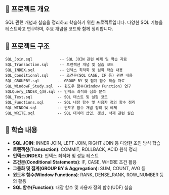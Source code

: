 ## 📌 프로젝트 개요
SQL 관련 개념과 실습을 정리하고 학습하기 위한 프로젝트입니다. 다양한 SQL 기능을 테스트하고 연구하며, 주요 개념을 코드와 함께 정리합니다.

## 📂 프로젝트 구조
```
SQL_Join.sql            -- SQL JOIN 관련 예제 및 학습 자료
SQL_Transaction.sql     -- 트랜잭션 개념 및 실습 코드
SQL_INDEX.sql           -- 인덱스 최적화 및 심화 학습 내용
SQL_Conditional.sql     -- 조건문(SQL CASE, IF 등) 관련 내용
SQL_GROUPBY.sql        -- GROUP BY 및 집계 함수 학습 자료
SQL_WindowF_Study.sql  -- 윈도우 함수(Window Function) 연구
SQLQuery_INDEX_심화.sql -- 인덱스 최적화 심화 분석
SQL_Test.sql           -- SQL 테스트 및 실험 코드
SQL_Functions.sql      -- SQL 내장 함수 및 사용자 정의 함수 정리
SQL_WINDOW.sql         -- 윈도우 함수 개념 정리 및 예제
SQL_WRITE.sql          -- SQL 데이터 삽입, 갱신, 삭제 관련 실습
```


## 📖 학습 내용
- **SQL JOIN**: INNER JOIN, LEFT JOIN, RIGHT JOIN 등 다양한 조인 방식 학습
- **트랜잭션(Transaction)**: COMMIT, ROLLBACK, ACID 원칙 정리
- **인덱스(INDEX)**: 인덱스 최적화 및 성능 테스트
- **조건문(Conditional Statements)**: IF, CASE, WHERE 조건 활용
- **그룹화 및 집계(GROUP BY & Aggregation)**: SUM, COUNT, AVG 등
- **윈도우 함수(Window Functions)**: RANK, DENSE_RANK, ROW_NUMBER 등의 활용
- **SQL 함수(Function)**: 내장 함수 및 사용자 정의 함수(UDF) 실습
